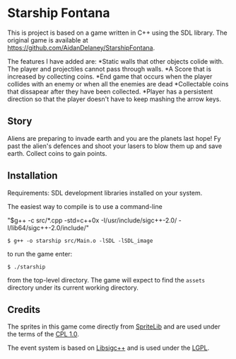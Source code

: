 # Starship Fontana #

This is project is based on a game written in C++ using the SDL library. The original game is available at https://github.com/AidanDelaney/StarshipFontana.

The features I have added are:
*Static walls that other objects colide with. The player and projectiles cannot pass through 	walls.
*A Score that is increased by collecting coins.
*End game that occurs when the player collides with an enemy or when all the enemies are dead
*Collectable coins that dissapear after they have been collected.
*Player has a persistent direction so that the player doesn't have to keep mashing the arrow keys.


## Story ##
Aliens are preparing to invade earth and you are the planets last hope!
Fy past the alien's defences and shoot your lasers to blow them up and save earth.
Collect coins to gain points.

## Installation ##
Requirements: SDL development libraries installed on your system.  

The easiest way to compile is to use a command-line

"$g++ -c src/*.cpp -std=c++0x -I/usr/include/sigc++-2.0/  \-I/lib64/sigc++-2.0/include/"

`$ g++ -o starship src/Main.o -lSDL -lSDL_image`

to run the game enter:

`$ ./starship`
 
from the top-level directory.  The game will expect to find the
`assets` directory under its current working directory.

## Credits ##
The sprites in this game come directly from 
[SpriteLib](http://www.widgetworx.com/widgetworx/portfolio/spritelib.html) and are used
under the terms of the [CPL 1.0](http://opensource.org/licenses/cpl1.0.php).


The event system is based on [Libsigc++](http://libsigc.sourceforge.net/)
and is used under the [LGPL](http://www.gnu.org/copyleft/lgpl.html).
